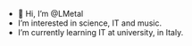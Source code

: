 - 👋 Hi, I’m @LMetal
-  I’m interested in science, IT and music.
-  I’m currently learning IT at university, in Italy.

<!---
LMetal/LMetal is a ✨ special ✨ repository because its `README.md` (this file) appears on your GitHub profile.
You can click the Preview link to take a look at your changes.
--->
